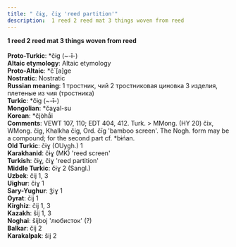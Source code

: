 ```yaml
---
title: " čɨɣ, čiɣ 'reed partition'"
description:  1 reed 2 reed mat 3 things woven from reed
---
```

<p data-pagefind-weight="0.5">
<strong> 1 reed 2 reed mat 3 things woven from reed</strong><br><br>
<strong>Proto-Turkic</strong>:  *čɨg (~-ɨ̄-)<br>
<strong>Altaic etymology</strong>:  Altaic etymology<br>
<strong> Proto-Altaic</strong>:  *č`[a]ge<br>
<strong>Nostratic</strong>:  Nostratic<br>
<strong>Russian meaning</strong>:  1 тростник, чий 2 тростниковая циновка 3 изделия, плетеные из чия (тростника)<br>
<strong>Turkic</strong>:  *čɨg (~-ɨ̄-)<br>
<strong>Mongolian</strong>:  *čaɣal-su<br>
<strong>Korean</strong>:  *čjòhắi<br>
<strong>Comments</strong>:  VEWT 107, 110; EDT 404, 412. Turk. > MMong. (HY 20) čix, WMong. čig, Khalkha čig, Ord. čīg 'bamboo screen'. The Nogh. form may be a compound; for the second part cf. *bɨńan.<br>
<strong>Old Turkic</strong>:  čɨɣ (OUygh.) 1<br>
<strong>Karakhanid</strong>:  čɨɣ (MK) 'reed screen'<br>
<strong>Turkish</strong>:  čɨɣ, čiɣ 'reed partition'<br>
<strong>Middle Turkic</strong>:  čɨɣ 2 (Sangl.)<br>
<strong>Uzbek</strong>:  čij 1, 3<br>
<strong>Uighur</strong>:  čiɣ 1<br>
<strong>Sary-Yughur</strong>:  ǯiɣ 1<br>
<strong>Oyrat</strong>:  čij 1<br>
<strong>Kirghiz</strong>:  čij 1, 3<br>
<strong>Kazakh</strong>:  šij 1, 3<br>
<strong>Noghai</strong>:  šijboj 'любисток' (?)<br>
<strong>Balkar</strong>:  čij 2<br>
<strong>Karakalpak</strong>:  šij 2<br>

</p>
